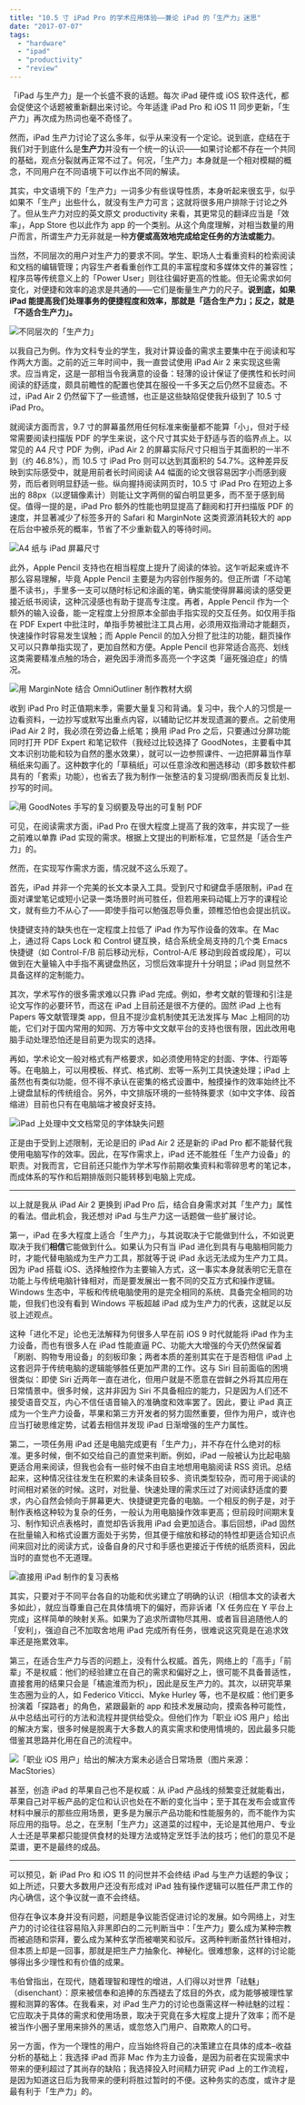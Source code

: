 ```yaml
---
title: "10.5 寸 iPad Pro 的学术应用体验——兼论 iPad 的「生产力」迷思"
date: "2017-07-07"
tags:
  - "hardware"
  - "ipad"
  - "productivity"
  - "review"
---
```


「iPad 与生产力」是一个长盛不衰的话题。每次 iPad 硬件或 iOS 软件迭代，都会促使这个话题被重新翻出来讨论。今年适逢 iPad Pro 和 iOS 11 同步更新，「生产力」再次成为热词也毫不奇怪了。

然而，iPad 生产力讨论了这么多年，似乎从来没有一个定论。说到底，症结在于我们对于到底什么是**生产力**并没有一个统一的认识——如果讨论都不存在一个共同的基础，观点分裂就再正常不过了。何况，「生产力」本身就是一个相对模糊的概念，不同用户在不同语境下可以作出不同的解读。

其实，中文语境下的「生产力」一词多少有些误导性质，本身听起来很玄乎，似乎如果不「生产」出些什么，就没有生产力可言；这就将很多用户排除于讨论之外了。但从生产力对应的英文原文 productivity 来看，其更常见的翻译应当是「效率」，App Store 也以此作为 app 的一个类别。从这个角度理解，对相当数量的用户而言，所谓生产力无非就是一种**方便或高效地完成给定任务的方法或能力**。

当然，不同层次的用户对生产力的要求不同。学生、职场人士看重资料的检索阅读和文档的编辑管理；内容生产者看重创作工具的丰富程度和多媒体文件的兼容性；程序员等传统意义上的「Power User」则往往偏好更高的性能。但无论需求如何变化，对便捷和效率的追求是共通的——它们是衡量生产力的尺子。**说到底，如果 iPad 能提高我们处理事务的便捷程度和效率，那就是「适合生产力」；反之，就是「不适合生产力」。**

![不同层次的「生产力」](https://ww1.sinaimg.cn/large/73403117gy1fhbh56rzy8j21hc0u07b2.jpg)

以我自己为例。作为文科专业的学生，我对计算设备的需求主要集中在于阅读和写作两大方面。之前的近三年时间中，我一直尝试使用 iPad Air 2 来实现这些需求。应当肯定，这是一部相当令我满意的设备：轻薄的设计保证了便携性和长时间阅读的舒适度，颇具前瞻性的配置也使其在服役一千多天之后仍然不显疲态。不过，iPad Air 2 仍然留下了一些遗憾，也正是这些缺陷促使我升级到了 10.5 寸 iPad Pro。

就阅读方面而言，9.7 寸的屏幕虽然用任何标准来衡量都不能算「小」，但对于经常需要阅读扫描版 PDF 的学生来说，这个尺寸其实处于舒适与否的临界点上。以常见的 A4 尺寸 PDF 为例，iPad Air 2 的屏幕实际尺寸只相当于其面积的一半不到（约 46.8%），而 10.5 寸 iPad Pro 则可以达到其面积的 54.7%。这种差异反映到实际感受中，就是用前者长时间阅读 A4 幅面的论文很容易因字小而感到疲劳，而后者则明显舒适一些。纵向握持阅读网页时，10.5 寸 iPad Pro 在短边上多出的 88px（以逻辑像素计）则能让文字两侧的留白明显更多，而不至于感到局促。值得一提的是，iPad Pro 额外的性能也明显提高了翻阅和打开扫描版 PDF 的速度，并显著减少了标签多开的 Safari 和 MarginNote 这类资源消耗较大的 app 在后台中被杀死的概率，节省了不少重新载入的等待时间。

![A4 纸与 iPad 屏幕尺寸](https://ww1.sinaimg.cn/large/73403117gy1fheqeq0faaj223w1kwq96.jpg)

此外，Apple Pencil 支持也在相当程度上提升了阅读的体验。这乍听起来或许不那么容易理解，毕竟 Apple Pencil 主要是为内容创作服务的。但正所谓「不动笔墨不读书」，手里多一支可以随时标记和涂画的笔，确实能使得屏幕阅读的感受更接近纸书阅读，这种沉浸感也有助于提高专注度。再者，Apple Pencil 作为一个额外的输入设备，能一定程度上分担原本全部由手指实现的交互任务。如仅用手指在 PDF Expert 中批注时，单指手势被批注工具占用，必须用双指滑动才能翻页，快速操作时容易发生误触；而 Apple Pencil 的加入分担了批注的功能，翻页操作又可以只靠单指实现了，更加自然和方便。Apple Pencil 也非常适合高亮、划线这类需要精准点触的场合，避免因手滑而多高亮一个字这类「逼死强迫症」的情况。

![用 MarginNote 结合 OmniOutliner 制作教材大纲](https://ww1.sinaimg.cn/large/73403117gy1fhbh5l0urhj223w1kwhdu.jpg)

收到 iPad Pro 时正值期末季，需要大量复习和背诵。复习中，我个人的习惯是一边看资料，一边抄写或默写出重点内容，以辅助记忆并发现遗漏的要点。之前使用 iPad Air 2 时，我必须在旁边备上纸笔；换用 iPad Pro 之后，只要通过分屏功能同时打开 PDF Expert 和笔记软件（我经过比较选择了 GoodNotes，主要看中其文本识别功能和较为自然的墨水效果），就可以一边参照课件、一边把屏幕当作草稿纸来勾画了。这种数字化的「草稿纸」可以任意涂改和圈选移动（即多数软件都具有的「套索」功能），也省去了我为制作一张整洁的复习提纲/图表而反复比划、抄写的时间。

![用 GoodNotes 手写的复习纲要及导出的可复制 PDF](https://ww1.sinaimg.cn/large/73403117gy1fhbh5i3j3dj223w1kwu0z.jpg)

可见，在阅读需求方面，iPad Pro 在很大程度上提高了我的效率，并实现了一些之前难以单靠 iPad 实现的需求。根据上文提出的判断标准，它显然是「适合生产力」的。

然而，在实现写作需求方面，情况就不这么乐观了。

首先，iPad 并非一个完美的长文本录入工具。受到尺寸和键盘手感限制，iPad 在面对课堂笔记或短小记录一类场景时尚可胜任，但若用来码动辄上万字的课程论文，就有些力不从心了——即使手指可以勉强忍辱负重，颈椎恐怕也会提出抗议。

快捷键支持的缺失也在一定程度上拉低了 iPad 作为写作设备的效率。在 Mac 上，通过将 Caps Lock 和 Control 键互换，结合系统全局支持的几个类 Emacs 快捷键（如 Control-F/B 前后移动光标，Control-A/E 移动到段首或段尾），可以做到在大量输入中手指不离键盘热区，习惯后效率提升十分明显；iPad 则显然不具备这样的定制能力。

其次，学术写作的很多需求难以只靠 iPad 完成。例如，参考文献的管理和引注是论文写作的必要环节，而这在 iPad 上目前还是很不方便的。固然 iPad 上也有 Papers 等文献管理类 app，但且不提沙盒机制使其无法发挥与 Mac 上相同的功能，它们对于国内常用的知网、万方等中文文献平台的支持也很有限，因此改用电脑手动处理恐怕还是目前更为现实的选择。

再如，学术论文一般对格式有严格要求，如必须使用特定的封面、字体、行距等等。在电脑上，可以用模板、样式、格式刷、宏等一系列工具快速处理；iPad 上虽然也有类似功能，但不得不承认在密集的格式设置中，触摸操作的效率始终比不上键盘鼠标的传统组合。另外，中文排版环境的一些特殊要求（如中文字体、段首缩进）目前也只有在电脑端才被良好支持。

![iPad 上处理中文文档常见的字体缺失问题](https://ww1.sinaimg.cn/large/73403117gy1fhbh57vvhdj223w1kwtsr.jpg)

正是由于受到上述限制，无论是旧的 iPad Air 2 还是新的 iPad Pro 都不能替代我使用电脑写作的效率。因此，在写作需求上，iPad 还不能胜任「生产力设备」的职责。对我而言，它目前还只能作为学术写作前期收集资料和零碎思考的笔记本，而成体系的写作和后期排版则只能转移到电脑上完成。

* * *

以上就是我从 iPad Air 2 更换到 iPad Pro 后，结合自身需求对其「生产力」属性的看法。借此机会，我还想对 iPad 与生产力这一话题做一些扩展讨论。

第一，iPad 在多大程度上适合「生产力」，与其说取决于它能做到什么，不如说更取决于我们**相信**它能做到什么。如果认为只有当 iPad 进化到具有与电脑相同能力时，才能代替电脑成为生产力工具，那就等于说 iPad 永远无法成为生产力工具。因为 iPad 搭载 iOS、选择触控作为主要输入方式，这一事实本身就表明它无意在功能上与传统电脑针锋相对，而是要发展出一套不同的交互方式和操作逻辑。Windows 生态中，平板和传统电脑使用的是完全相同的系统、具备完全相同的功能，但我们也没有看到 Windows 平板超越 iPad 成为生产力的代表，这就足以反驳上述观点。

这种「进化不足」论也无法解释为何很多人早在前 iOS 9 时代就能将 iPad 作为主力设备，而也有很多人在 iPad 性能直逼 PC、功能大大增强的今天仍然保留着「刷剧、购物专用设备」的刻板印象；两者本质的差别其实在于是否相信 iPad 上这套迥异于传统电脑的逻辑能够胜任更加严肃的工作。这与 Siri 目前面临的困境很类似：即使 Siri 近两年一直在进化，但用户就是不愿意在尝鲜之外将其应用在日常情景中。很多时候，这并非因为 Siri 不具备相应的能力，只是因为人们还不接受语音交互，内心不信任语音输入的准确度和效率罢了。因此，要让 iPad 真正成为一个生产力设备，苹果和第三方开发者的努力固然重要，但作为用户，或许也应当打破思维定势，试着去相信并发现 iPad 日渐增强的生产力属性。

第二，一项任务用 iPad 还是电脑完成更有「生产力」，并不存在什么绝对的标准。更多时候，倒不如交给自己的直觉来判断。例如，iPad 一般被认为比起电脑更适合用来阅读，但我也会有一些时候不由自主地想用电脑阅读 RSS 资讯。总结起来，这种情况往往发生在积累的未读条目较多、资讯类型较杂，而可用于阅读的时间相对紧张的时候。这时，对批量、快速处理的需求压过了对阅读舒适度的要求，内心自然会倾向于屏幕更大、快捷键更完备的电脑。一个相反的例子是，对于制作表格这种较为复杂的任务，一般认为用电脑操作效率更高；但前段时间期末复习、制作知识点表格时，直觉却告诉我用 iPad 会更加适合。事后回想，iPad 固然在批量输入和格式设置方面处于劣势，但其便于缩放和移动的特性却更适合知识点间来回对比的阅读方式，设备自身的尺寸和手感也更接近于传统的纸质资料，因此当时的直觉也不无道理。

![直接用 iPad 制作的复习表格](https://ww1.sinaimg.cn/large/73403117gy1fhbh59t4tmj223w1kwe7a.jpg)

其实，只要对于不同平台各自的功能和优劣建立了明确的认识（相信本文的读者大多如此），就应当尊重自己在具体情境下的偏好，而非诉诸「X 任务应在 Y 平台上完成」这样简单的映射关系。如果为了追求所谓物尽其用、或者盲目追随他人的「安利」，强迫自己不加取舍地用 iPad 完成所有任务，很难说这究竟是在追求效率还是拖累效率。

第三，在适合生产力与否的问题上，没有什么权威。首先，网络上的「高手」「前辈」不是权威：他们的经验建立在自己的需求和偏好之上，很可能不具备普适性，直接套用的结果只会是「橘逾淮而为枳」，因此是反生产力的。其次，以研究苹果生态圈为业的人，如 Federico Viticci、Myke Hurley 等，也不是权威：他们更多扮演着「探路者」的角色，紧跟最新的 app 和技术发展动向，摸索各种可能性，从中总结出可行的方法和流程并提供给受众。但他们作为「职业 iOS 用户」给出的解决方案，很多时候是脱离于大多数人的真实需求和使用情境的，因此最多只能借鉴其思路并化用在自己的流程中。

![「职业 iOS 用户」给出的解决方案未必适合日常场景（图片来源：MacStories）](https://ww1.sinaimg.cn/large/73403117gy1fhbh5c4538j235s2dc1kx.jpg)

甚至，创造 iPad 的苹果自己也不是权威：从 iPad 产品线的频繁变迁就能看出，苹果自己对平板产品的定位和认识也处在不断的变化当中；至于其在发布会或宣传材料中展示的那些应用场景，更多是为展示产品功能和性能服务的，而不能作为实际应用的指导。总之，在烹制「生产力」这道菜的过程中，无论是其他用户、专业人士还是苹果都只能提供食材的处理方法或特定烹饪手法的技巧；他们的意见不是菜谱，更不是最终的成品。

* * *

可以预见，新 iPad Pro 和 iOS 11 的问世并不会终结 iPad 与生产力话题的争议；如上所述，只要大多数用户还没有形成对 iPad 独有操作逻辑可以胜任严肃工作的内心确信，这个争议就一直不会终结。

但存在争议本身并没有问题，问题是争议能否促进讨论的发展。如今网络上，对生产力的讨论往往容易陷入非黑即白的二元判断当中：「生产力」要么成为某种宗教而被追随和崇拜，要么成为某种玄学而被嘲笑和驳斥。这两种判断虽然针锋相对，但本质上却是一回事，那就是把生产力抽象化、神秘化。很难想象，这样的讨论能够得出多少理性和有价值的成果。

韦伯曾指出，在现代，随着理智和理性的增进，人们得以对世界「祛魅」（disenchant）：原来被信奉和追捧的东西褪去了炫目的外衣，成为能够被理性掌握和测算的客体。在我看来，对 iPad 生产力的讨论也亟需这样一种祛魅的过程：它应取决于具体的需求和使用场景，取决于究竟在多大程度上提升了效率；而不是被当作小圈子里用来排外的黑话，或忽悠入门用户、自欺欺人的口号。

另一方面，作为一个理性的用户，应当始终将自己的决策建立在具体的成本–收益分析的基础上：我选择 iPad 而非 Mac 作为主力设备，是因为前者在实现需求中带来的便利超过了其尚存的缺陷；我选择投入时间精力研究 iPad 上的工作流程，是因为知道这日后为我带来的便利将胜过暂时的不便。这种务实的态度，或许才是最有利于「生产力」的。

